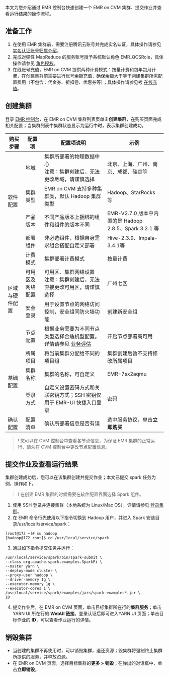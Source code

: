 本文为您介绍通过 EMR 控制台快速创建一个 EMR on CVM 集群、提交作业并查看运行结果的操作流程。
## 准备工作
1. 在使用 EMR 集群前，需要注册腾讯云账号并完成实名认证，具体操作请参见 [实名认证账号归属介绍](https://cloud.tencent.com/document/product/378/3629)。
2. 完成对弹性 MapReduce 的服务账号授予系统默认角色 EMR_QCSRole，具体操作请参见 [角色授权](https://cloud.tencent.com/document/product/589/37899)。
3. 在线账号充值，EMR on CVM 提供两种计费模式：按量计费和包年包月计费，在创建集群前需要进行账号余额充值，确保余额大于等于创建集群所需配置费用（不包含：代金券、折扣卷、优惠券等）；具体操作请参见考 [在线充值](https://cloud.tencent.com/document/product/555/7425)。

## 创建集群
登录 [EMR 控制台](https://console.cloud.tencent.com/emr)，在 EMR on CVM 集群列表页单击**创建集群**，在购买页面完成相关配置；当集群列表中集群状态显示为运行中时，表示集群创建成功。
<table>
<thead>
<tr>
<th>购买步骤</th>
<th>配置项</th>
<th>配置项说明</th>
<th>示例</th>
</tr>
</thead>
<tbody><tr>
<td rowspan=4>软件配置</td>
<td>地域</td>
<td>集群所部署的物理数据中心<br>注意：集群创建后，无法更改地域，请谨慎选择</td>
<td>北京、上海、广州、南京、成都、硅谷等</td>
</tr>
<tr>
<td>集群类型</td>
<td>EMR on CVM 支持多种集群类，默认 Hadoop 集群类型</td>
<td>Hadoop、StarRocks 等</td>
</tr>
<tr>
<td>产品版本</td>
<td>不同产品版本上捆绑的组件和组件的版本不同</td>
<td>EMR-V2.7.0 版本中内置的是 Hadoop 2.8.5、Spark 3.2.1 等</td>
</tr>
<tr>
<td>部署组件</td>
<td>非必选组件，根据自身需求组合搭配自定义部署</td>
<td>Hive-2.3.9、Impala-3.4.1等</td>
</tr>
<tr>
<td rowspan=4>区域与硬件配置</td>
<td>计费模式</td>
<td>集群部署计费模式</td>
<td>按量计费</td>
</tr>
<tr>
<td>可用区及网络配置</td>
<td>可用区、集群网络设置<br>注意：集群创建后，无法直接更改可用区，请谨慎选择</td>
<td>广州七区</td>
</tr>
<tr>
<td>安全登录</td>
<td>用于设置节点的网络访问控制，安全组同防火墙功能</td>
<td>创建新安全组</td>
</tr>
<tr>
<td>节点配置</td>
<td>根据业务需要为不同节点类型选择合适机型配置。详情请参见 <a href="https://cloud.tencent.com/document/product/589/10982">业务评估</a></td>
<td>开启节点部署高可用</td>
</tr>
<tr>
<td rowspan=3>基础配置</td>
<td>所属项目</td>
<td>将当前集群分配给不同的项目组</td>
<td>集群创建后暂不支持修改所属项目</td>
</tr>
<tr>
<td>集群名称</td>
<td>集群的名称，可自定义</td>
<td>EMR-7sx2aqmu</td>
</tr>
<tr>
<td>登录方式</td>
<td>自定义设置密码方式和关联密钥方式；SSH 密钥仅用于 EMR-UI 快捷入口登录</td>
<td>密码</td>
</tr>
<tr>
<td>确认配置</td>
<td>配置清单</td>
<td>确认所部署信息是否有误</td>
<td>选中服务协议，单击<strong>立即购买</strong></td>
</tr>
</tbody></table>

>! 您可以在 CVM 控制台中查看各节点信息，为保证 EMR 集群的正常运行，请勿在 CVM 控制台中更改节点配置信息。

## 提交作业及查看运行结果
集群创建成功后，您可以在该集群创建并提交作业；本文已提交 spark 任务为例，操作如下。
>! 在创建 EMR 集群的时候需要在软件配置界面选择 Spark 组件。
>
1. 使用 SSH 登录并连接集群（本地系统为 Linux/Mac OS），详情请参见 [登录集群](https://cloud.tencent.com/document/product/589/34358)。
2. 在 EMR 命令行先使用以下指令切换到 Hadoop 用户，并进入 Spark 安装目录/usr/local/service/spark：
```
[root@172 ~]# su hadoop
[hadoop@172 root]$ cd /usr/local/service/spark
```
3. 通过如下指令提交任务并运行：
```
/usr/local/service/spark/bin/spark-submit \
--class org.apache.spark.examples.SparkPi \
--master yarn \
--deploy-mode cluster \
--proxy-user hadoop \
--driver-memory 1g \
--executor-memory 1g \
--executor-cores 1 \
/usr/local/service/spark/examples/jars/spark-examples*.jar \
10
```
4. 提交作业后，在 EMR on CVM 页面，单击目标集群所在行的**集群服务**；单击 YARN UI 所在行的 **WebUI 链接**。登录认证后即可进入YARN UI 页面；单击目标作业的 **ID**，可以查看作业运行的详情。

## 销毁集群
- 当创建的集群不再使用时，可以销毁集群，退还资源；毁集群将强制终止集群所提供的服务，并释放资源。
- 在 EMR on CVM 页面，选择目标集群的**更多 > 销毁**；在弹出的对话框中，单击**立即销毁**。
